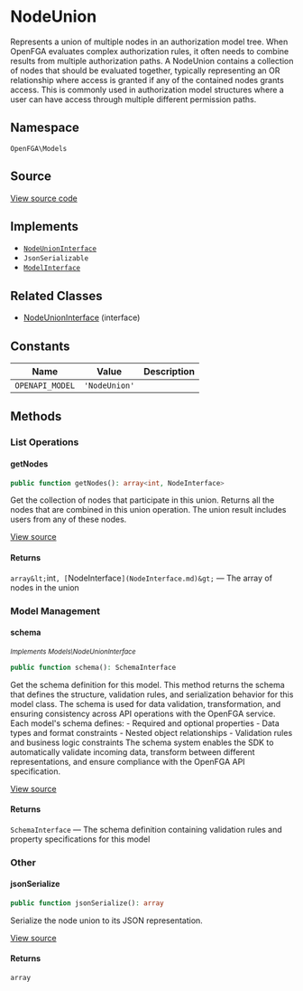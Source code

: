 # NodeUnion

Represents a union of multiple nodes in an authorization model tree. When OpenFGA evaluates complex authorization rules, it often needs to combine results from multiple authorization paths. A NodeUnion contains a collection of nodes that should be evaluated together, typically representing an OR relationship where access is granted if any of the contained nodes grants access. This is commonly used in authorization model structures where a user can have access through multiple different permission paths.

## Namespace
`OpenFGA\Models`

## Source
[View source code](https://github.com/evansims/openfga-php/blob/main/src/Models/NodeUnion.php)

## Implements
* [`NodeUnionInterface`](NodeUnionInterface.md)
* `JsonSerializable`
* [`ModelInterface`](ModelInterface.md)

## Related Classes
* [NodeUnionInterface](Models/NodeUnionInterface.md) (interface)

## Constants
| Name            | Value         | Description |
| --------------- | ------------- | ----------- |
| `OPENAPI_MODEL` | `'NodeUnion'` |             |

## Methods

### List Operations
#### getNodes

```php
public function getNodes(): array<int, NodeInterface>
```

Get the collection of nodes that participate in this union. Returns all the nodes that are combined in this union operation. The union result includes users from any of these nodes.

[View source](https://github.com/evansims/openfga-php/blob/main/src/Models/NodeUnion.php#L55)

#### Returns
`array&lt;`int`, [`NodeInterface`](NodeInterface.md)&gt;` — The array of nodes in the union
### Model Management
#### schema

*<small>Implements Models\NodeUnionInterface</small>*

```php
public function schema(): SchemaInterface
```

Get the schema definition for this model. This method returns the schema that defines the structure, validation rules, and serialization behavior for this model class. The schema is used for data validation, transformation, and ensuring consistency across API operations with the OpenFGA service. Each model&#039;s schema defines: - Required and optional properties - Data types and format constraints - Nested object relationships - Validation rules and business logic constraints The schema system enables the SDK to automatically validate incoming data, transform between different representations, and ensure compliance with the OpenFGA API specification.

[View source](https://github.com/evansims/openfga-php/blob/main/src/Models/ModelInterface.php#L52)

#### Returns
`SchemaInterface` — The schema definition containing validation rules and property specifications for this model
### Other
#### jsonSerialize

```php
public function jsonSerialize(): array
```

Serialize the node union to its JSON representation.

[View source](https://github.com/evansims/openfga-php/blob/main/src/Models/NodeUnion.php#L64)

#### Returns
`array`
